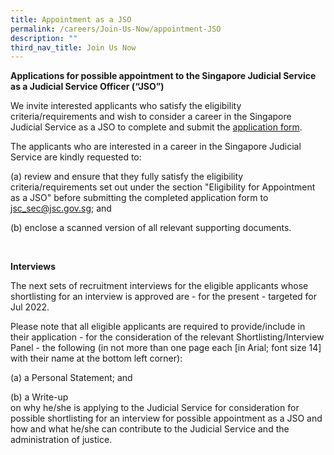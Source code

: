 ```yaml
---
title: Appointment as a JSO
permalink: /careers/Join-Us-Now/appointment-JSO
description: ""
third_nav_title: Join Us Now
---
```

**Applications for possible appointment to the Singapore Judicial Service as a Judicial Service Officer (“JSO”)**
         
We invite interested applicants who satisfy the eligibility criteria/requirements and wish to consider a career in the Singapore Judicial Service as a JSO to complete and submit the [application form](https://go.gov.sg/judicalserviceofficerapplicationform).

The applicants who are interested in a career in the Singapore Judicial Service are kindly requested to:

(a) review and ensure that they fully satisfy the eligibility criteria/requirements set out under the section "Eligibility for Appointment as a JSO" before submitting the completed application form to [jsc_sec@jsc.gov.sg](mailto:jsc_sec@jsc.gov.sg); and 
<br>

(b) enclose a scanned version of all relevant supporting documents. 

<br>

**Interviews**

The next sets of recruitment interviews for the eligible applicants whose shortlisting for an interview is approved are - for the present - targeted for Jul 2022.

Please note that all eligible applicants are required to provide/include in their application - for the consideration of the relevant Shortlisting/Interview Panel - the following (in not more than one page each [in Arial; font size 14] with their name at the bottom left corner):
<p>(a) a Personal Statement; and
	
(b) a Write-up <br>
on why he/she is applying to the Judicial Service for consideration for possible shortlisting for an interview for possible appointment as a JSO and how and what he/she can contribute to the Judicial Service and the administration of justice.